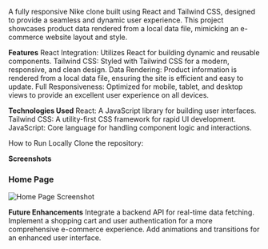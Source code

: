 A fully responsive Nike clone built using React and Tailwind CSS, designed to provide a seamless and dynamic user experience. This project showcases product data rendered from a local data file, mimicking an e-commerce website layout and style.

**Features**
React Integration: Utilizes React for building dynamic and reusable components.
Tailwind CSS: Styled with Tailwind CSS for a modern, responsive, and clean design.
Data Rendering: Product information is rendered from a local data file, ensuring the site is efficient and easy to update.
Full Responsiveness: Optimized for mobile, tablet, and desktop views to provide an excellent user experience on all devices.

**Technologies Used**
React: A JavaScript library for building user interfaces.
Tailwind CSS: A utility-first CSS framework for rapid UI development.
JavaScript: Core language for handling component logic and interactions.

How to Run Locally
Clone the repository:

**Screenshots**
### Home Page
![Home Page Screenshot](screenshots/homepage.png)

**Future Enhancements**
Integrate a backend API for real-time data fetching.
Implement a shopping cart and user authentication for a more comprehensive e-commerce experience.
Add animations and transitions for an enhanced user interface.

